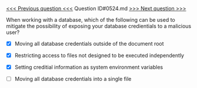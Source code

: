 [<<< Previous question <<<](0523.md)  Question ID#0524.md  [>>> Next question >>>](0525.md) 

When working with a database, which of the following can be used to mitigate the possibility of exposing your database credientials to a malicious user?




- [x] Moving all database credentials outside of the document root

- [x] Restricting access to files not designed to be executed independently

- [x] Setting creditial information as system environment variables

- [ ] Moving all database credentials into a single file

